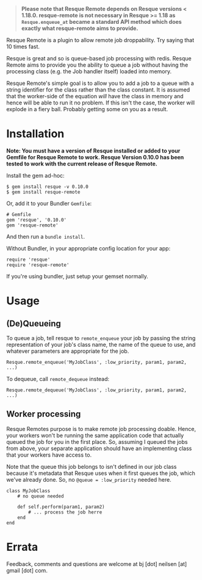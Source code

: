 > **Please note that Resque Remote depends on Resque versions < 1.18.0. resque-remote is not necessary in Resque >= 1.18 as `Resque.enqueue_at` became a standard
API method which does exactly what resque-remote aims to provide.**

Resque Remote is a plugin to allow remote job droppability. Try saying that 10 times fast.

Resque is great and so is queue-based job processing with redis. Resque Remote aims to provide you the ability to queue a job without having the processing class (e.g. the Job handler itself) loaded into memory. 

Resque Remote's simple goal is to allow you to add a job to a queue with a string identifier for the class rather than the class constant. It is assumed that the worker-side of the equation _will_ have the class in memory and hence will be able to run it no problem. If this isn't the case, the worker will explode in a fiery ball. Probably getting some on you as a result.

# Installation

**Note: You must have a version of Resque installed or added to your Gemfile for Resque Remote to work. Resque Version 0.10.0 has been tested to work with the current release of Resque Remote.**

Install the gem ad-hoc:

	$ gem install resque -v 0.10.0
	$ gem install resque-remote
	
Or, add it to your Bundler `Gemfile`:

	# Gemfile
	gem 'resque', '0.10.0'
	gem 'resque-remote'
	
And then run a `bundle install`.
	
Without Bundler, in your appropriate config location for your app:

	require 'resque'
	require 'resque-remote'
	
If you're using bundler, just setup your gemset normally.

# Usage

## (De)Queueing
To queue a job, tell resque to `remote_enqueue` your job by passing the string representation of your job's class name, the name of the queue to use, and whatever parameters are appropriate for the job.

	Resque.remote_enqueue('MyJobClass', :low_priority, param1, param2, ...)
	
To dequeue, call `remote_dequeue` instead:

	Resque.remote_dequeue('MyJobClass', :low_priority, param1, param2, ...)
	
## Worker processing

Resque Remotes purpose is to make remote job processing doable. Hence, your workers won't be running the same application code that actually queued the job for you in the first place. So, assuming I queued the jobs from above, your separate application should have an implementing class that your workers have access to.

Note that the queue this job belongs to isn't defined in our job class because it's metadata that Resque uses when it first queues the job, which we've already done. So, no `@queue = :low_priority` needed here.

	class MyJobClass
		# no queue needed
		
		def self.perform(param1, param2)
			# ... process the job herre
		end
	end

# Errata

Feedback, comments and questions are welcome at bj [dot] neilsen [at] gmail [dot] com.

